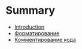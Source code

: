 # Summary

* [Introduction](README.md)
* [Форматирование](форматирование.md)
* [Комментирование кода](comments.md)

